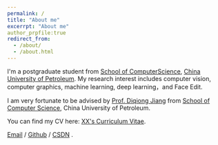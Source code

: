 ```yaml
---
permalink: /
title: "About me"
excerrpt: "About me"
author_prpfile:true
redirect_from:
  - /about/
  - /about.html
---
```

I'm a postgraduate student from [School of ComputerScience](https://www.upc.edu.cn/), [China University of Petroleum](https://www.upc.edu.cn/). My research interest includes computer vision, computer graphics, machine learning, deep learning，and Face Edit.

I am very fortunate to be advised by [Prof. Diqiong Jiang](https://computer.upc.edu.cn/_s104/_t1903/2025/0711/c20896a466072/page.psp)  from [School of Computer Science](https://cs.pku.edu.cn/), China University of Petroleum. 

You can find my CV here: [XX's Curriculum Vitae](../assets/Curriculum_Vitae.pdf).

[Email](s25070057@s.upc.edu.cn) / [Github](https://github.com/zkbraveness) / [CSDN](https://blog.csdn.net/m0_71625564?spm=1000.2115.3001.5343) .



